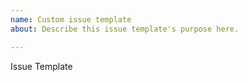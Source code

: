 ```yaml
---
name: Custom issue template
about: Describe this issue template's purpose here.

---
```


Issue Template
